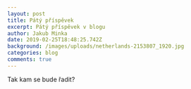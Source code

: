 ```yaml
---
layout: post
title: Pátý příspěvek
excerpt: Pátý příspěvek v blogu
author: Jakub Minka
date: 2019-02-25T18:48:25.742Z
background: /images/uploads/netherlands-2153807_1920.jpg
categories: blog
comments: true
---
```


Tak kam se bude řadit?
